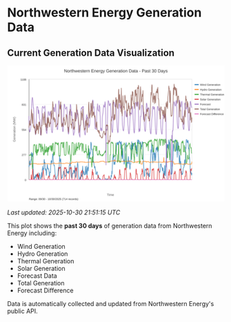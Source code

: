 # Northwestern Energy Generation Data

## Current Generation Data Visualization

![Northwestern Energy Generation Data](images/nwe_generation_plot.svg)

*Last updated: 2025-10-30 21:51:15 UTC*

This plot shows the **past 30 days** of generation data from Northwestern Energy including:
- Wind Generation
- Hydro Generation  
- Thermal Generation
- Solar Generation
- Forecast Data
- Total Generation
- Forecast Difference

Data is automatically collected and updated from Northwestern Energy's public API.

